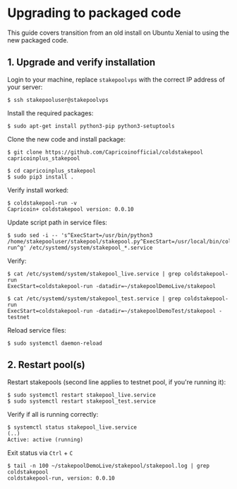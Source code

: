 # Upgrading to packaged code

This guide covers transition from an old install on Ubuntu Xenial to using the new packaged code.

## 1. Upgrade and verify installation

Login to your machine, replace `stakepoolvps` with the correct IP address of your server:

    $ ssh stakepooluser@stakepoolvps

Install the required packages:

    $ sudo apt-get install python3-pip python3-setuptools

Clone the new code and install package:

    $ git clone https://github.com/Capricoinofficial/coldstakepool capricoinplus_stakepool

```
$ cd capricoinplus_stakepool
$ sudo pip3 install .
```

Verify install worked:

    $ coldstakepool-run -v
    Capricoin+ coldstakepool version: 0.0.10

Update script path in service files:

    $ sudo sed -i -- 's^ExecStart=/usr/bin/python3 /home/stakepooluser/stakepool/stakepool.py^ExecStart=/usr/local/bin/coldstakepool-run^g' /etc/systemd/system/stakepool_*.service

Verify:

```
$ cat /etc/systemd/system/stakepool_live.service | grep coldstakepool-run
ExecStart=coldstakepool-run -datadir=~/stakepoolDemoLive/stakepool
```

```
$ cat /etc/systemd/system/stakepool_test.service | grep coldstakepool-run
ExecStart=coldstakepool-run -datadir=~/stakepoolDemoTest/stakepool -testnet
```

Reload service files:

    $ sudo systemctl daemon-reload

## 2. Restart pool(s)

Restart stakepools (second line applies to testnet pool, if you're running it):

    $ sudo systemctl restart stakepool_live.service
    $ sudo systemctl restart stakepool_test.service

Verify if all is running correctly:

```
$ systemctl status stakepool_live.service
(..)
Active: active (running)
```

Exit status via `Ctrl` + `C`

```
$ tail -n 100 ~/stakepoolDemoLive/stakepool/stakepool.log | grep coldstakepool
coldstakepool-run, version: 0.0.10
```
